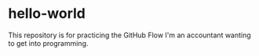 # hello-world
This repository is for practicing the GitHub Flow
I'm an accountant wanting to get into programming. 
